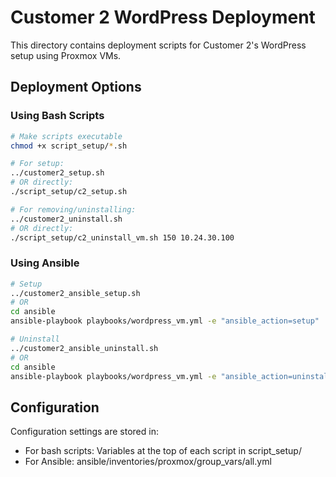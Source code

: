 # Customer 2 WordPress Deployment

This directory contains deployment scripts for Customer 2's WordPress setup using Proxmox VMs.

## Deployment Options

### Using Bash Scripts

```bash
# Make scripts executable
chmod +x script_setup/*.sh

# For setup:
../customer2_setup.sh
# OR directly:
./script_setup/c2_setup.sh

# For removing/uninstalling:
../customer2_uninstall.sh
# OR directly:
./script_setup/c2_uninstall_vm.sh 150 10.24.30.100
```

### Using Ansible

```bash
# Setup
../customer2_ansible_setup.sh
# OR
cd ansible
ansible-playbook playbooks/wordpress_vm.yml -e "ansible_action=setup"

# Uninstall
../customer2_ansible_uninstall.sh
# OR
cd ansible
ansible-playbook playbooks/wordpress_vm.yml -e "ansible_action=uninstall"
```

## Configuration

Configuration settings are stored in:
- For bash scripts: Variables at the top of each script in script_setup/
- For Ansible: ansible/inventories/proxmox/group_vars/all.yml
